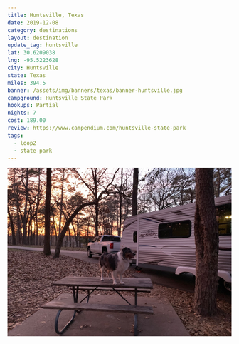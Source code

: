 ```yaml
---
title: Huntsville, Texas
date: 2019-12-08
category: destinations
layout: destination
update_tag: huntsville
lat: 30.6209038
lng: -95.5223628
city: Huntsville
state: Texas
miles: 394.5
banner: /assets/img/banners/texas/banner-huntsville.jpg
campground: Huntsville State Park
hookups: Partial
nights: 7
cost: 189.00
review: https://www.campendium.com/huntsville-state-park
tags:
  - loop2
  - state-park
---
```


<img src="/assets/img/destinations/texas/huntsville.jpg" />
